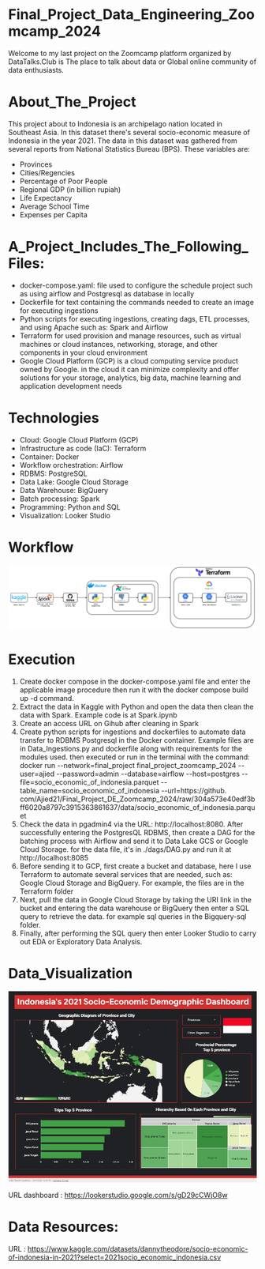 # Final_Project_Data_Engineering_Zoomcamp_2024

Welcome to my last project on the Zoomcamp platform organized by DataTalks.Club is The place to talk about data or Global online community of data enthusiasts.

# About_The_Project

This project about to Indonesia is an archipelago nation located in Southeast Asia. In this dataset there's several socio-economic measure of Indonesia in the year 2021. The data in this dataset was gathered from several reports from National Statistics Bureau (BPS). These variables are:

- Provinces
- Cities/Regencies
- Percentage of Poor People
- Regional GDP (in billion rupiah)
- Life Expectancy
- Average School Time
- Expenses per Capita

# A_Project_Includes_The_Following_Files:

- docker-compose.yaml: file used to configure the schedule project such as using airflow and Postgresql as database in locally
- Dockerfile for text containing the commands needed to create an image for executing ingestions
- Python scripts for executing ingestions, creating dags, ETL processes, and using Apache such as: Spark and Airflow
- Terraform for used provision and manage resources, such as virtual machines or cloud instances, networking, storage, and other components in your cloud environment
- Google Cloud Platform (GCP) is a cloud computing service product owned by Google. in the cloud it can minimize complexity and offer solutions for your storage, analytics, big data, machine learning and application development needs

# Technologies

- Cloud: Google Cloud Platform (GCP)
- Infrastructure as code (IaC): Terraform
- Container: Docker
- Workflow orchestration: Airflow
- RDBMS: PostgreSQL
- Data Lake: Google Cloud Storage
- Data Warehouse: BigQuery
- Batch processing: Spark
- Programming: Python and SQL
- Visualization: Looker Studio 

# Workflow

![Architecture Overview](./Images/Pipeline.png)

# Execution

1. Create docker compose in the docker-compose.yaml file and enter the applicable image procedure then run it with the docker compose build up -d command.
2. Extract the data in Kaggle with Python and open the data then clean the data with Spark. Example code is at Spark.ipynb
3. Create an access URL on Gihub after cleaning in Spark
4. Create python scripts for ingestions and dockerfiles to automate data transfer to RDBMS Postgresql in the Docker container. Example files are in Data_Ingestions.py and dockerfile along with requirements for the modules used. then executed or run in the terminal with the command:
docker run --network=final_project final_project_zoomcamp_2024 --user=ajied --password=admin --database=airflow --host=postgres --file=socio_economic_of_indonesia.parquet --table_name=socio_economic_of_indonesia --url=https://github. com/Ajied21/Final_Project_DE_Zoomcamp_2024/raw/304a573e40edf3bff6020a8797c3915363861637/data/socio_economic_of_indonesia.parquet
5. Check the data in pgadmin4 via the URL: http://localhost:8080. After successfully entering the PostgresQL RDBMS, then create a DAG for the batching process with Airflow and send it to Data Lake GCS or Google Cloud Storage. for the data file, it's in ./dags/DAG.py and run it at http://localhost:8085
6. Before sending it to GCP, first create a bucket and database, here I use Terraform to automate several services that are needed, such as: Google Cloud Storage and BigQuery. For example, the files are in the Terraform folder
6. Next, pull the data in Google Cloud Storage by taking the URI link in the bucket and entering the data warehouse or BigQuery then enter a SQL query to retrieve the data. for example sql queries in the Bigquery-sql folder.
7. Finally, after performing the SQL query then enter Looker Studio to carry out EDA or Exploratory Data Analysis.

# Data_Visualization

![Architecture Overview](./Images/analytics.png)

URL dashboard : https://lookerstudio.google.com/s/gD29cCWjO8w 

# Data Resources:

URL : https://www.kaggle.com/datasets/dannytheodore/socio-economic-of-indonesia-in-2021?select=2021socio_economic_indonesia.csv
